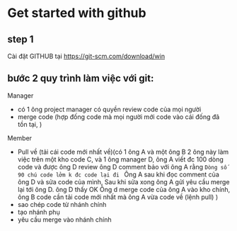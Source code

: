 # Get started with github

## step 1
Cài đặt GITHUB tại  https://git-scm.com/download/win
## bước 2 quy trình làm việc với git:

Manager
-  có 1 ông project manager có quyền review code  của mọi người
-  merge code (hợp đống code mà mọi người mới code vào cái đống đã tồn tại, )

Member
- Pull về (tải cái code mới nhất về)(có 1 ông A và một ông B 2 ông này làm việc trên một kho code C, và 1 ông manager D, ông A viết đc 100 dòng code
và được ông D review ông D comment bảo với ông A rằng ``Dòng số 90 chú code lởm k đc code lại đi ``
Ông A sau khi đọc comment của ông D và sửa code của mình, Sau khi sửa xong ông A gửi yêu cầu merge lại tới ông D. ông D thấy OK
Ông d merge code của ông A vào kho chính, ông B code cần tải code mới nhất mà ông A vừa code về (lệnh pull)
)
- sao chép code từ nhánh chính
- tạo nhánh phụ
- yêu cầu merge vào nhánh chính

